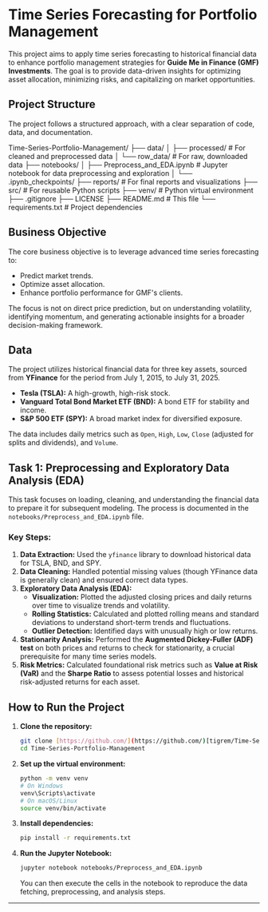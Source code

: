 # Time Series Forecasting for Portfolio Management

This project aims to apply time series forecasting to historical financial data to enhance portfolio management strategies for **Guide Me in Finance (GMF) Investments**. The goal is to provide data-driven insights for optimizing asset allocation, minimizing risks, and capitalizing on market opportunities.

## Project Structure

The project follows a structured approach, with a clear separation of code, data, and documentation.

Time-Series-Portfolio-Management/
├── data/
│   ├── processed/          # For cleaned and preprocessed data
│   └── row_data/           # For raw, downloaded data
├── notebooks/
│   ├── Preprocess_and_EDA.ipynb  # Jupyter notebook for data preprocessing and exploration
│   └── .ipynb_checkpoints/
├── reports/                # For final reports and visualizations
├── src/                    # For reusable Python scripts
├── venv/                   # Python virtual environment
├── .gitignore
├── LICENSE
├── README.md               # This file
└── requirements.txt        # Project dependencies


## Business Objective

The core business objective is to leverage advanced time series forecasting to:
- Predict market trends.
- Optimize asset allocation.
- Enhance portfolio performance for GMF's clients.

The focus is not on direct price prediction, but on understanding volatility, identifying momentum, and generating actionable insights for a broader decision-making framework.

## Data

The project utilizes historical financial data for three key assets, sourced from **YFinance** for the period from July 1, 2015, to July 31, 2025.

- **Tesla (TSLA):** A high-growth, high-risk stock.
- **Vanguard Total Bond Market ETF (BND):** A bond ETF for stability and income.
- **S&P 500 ETF (SPY):** A broad market index for diversified exposure.

The data includes daily metrics such as `Open`, `High`, `Low`, `Close` (adjusted for splits and dividends), and `Volume`.

## Task 1: Preprocessing and Exploratory Data Analysis (EDA)

This task focuses on loading, cleaning, and understanding the financial data to prepare it for subsequent modeling. The process is documented in the `notebooks/Preprocess_and_EDA.ipynb` file.

### Key Steps:

1.  **Data Extraction:** Used the `yfinance` library to download historical data for TSLA, BND, and SPY.
2.  **Data Cleaning:** Handled potential missing values (though YFinance data is generally clean) and ensured correct data types.
3.  **Exploratory Data Analysis (EDA):**
    -   **Visualization:** Plotted the adjusted closing prices and daily returns over time to visualize trends and volatility.
    -   **Rolling Statistics:** Calculated and plotted rolling means and standard deviations to understand short-term trends and fluctuations.
    -   **Outlier Detection:** Identified days with unusually high or low returns.
4.  **Stationarity Analysis:** Performed the **Augmented Dickey-Fuller (ADF) test** on both prices and returns to check for stationarity, a crucial prerequisite for many time series models.
5.  **Risk Metrics:** Calculated foundational risk metrics such as **Value at Risk (VaR)** and the **Sharpe Ratio** to assess potential losses and historical risk-adjusted returns for each asset.

## How to Run the Project

1.  **Clone the repository:**
    ```bash
    git clone [https://github.com/](https://github.com/)[tigrem/Time-Series-Portfolio-Management.git
    cd Time-Series-Portfolio-Management
    ```

2.  **Set up the virtual environment:**
    ```bash
    python -m venv venv
    # On Windows
    venv\Scripts\activate
    # On macOS/Linux
    source venv/bin/activate
    ```

3.  **Install dependencies:**
    ```bash
    pip install -r requirements.txt
    ```

4.  **Run the Jupyter Notebook:**
    ```bash
    jupyter notebook notebooks/Preprocess_and_EDA.ipynb
    ```
    You can then execute the cells in the notebook to reproduce the data fetching, preprocessing, and analysis steps.

---
